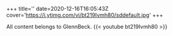 +++
title=''
date=2020-12-16T16:05:43Z
cover='https://i.ytimg.com/vi/bt219Ivmh80/sddefault.jpg'
+++

All content belongs to GlennBeck.
{{< youtube bt219Ivmh80 >}}
